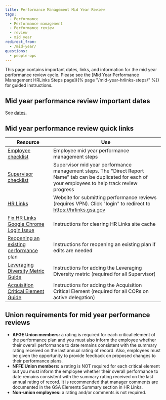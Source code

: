 ```yaml
---
title: Performance Management Mid Year Review
tags:
  - Performance
  - Performance management
  - Performance review
  - review
  - mid year
redirect_from:
  - /mid-year/
questions:
  - people-ops
---
```


This page contains important dates, links, and information for the mid year
performance review cycle. Please see the [Mid Year Performance Management
HRLinks Steps page]({% page "/mid-year-hrlinks-steps/" %}) for guided
instructions.

## Mid year performance review important dates

See [dates](../dates/#mid-year-performance-review-important-dates).

## Mid year performance review quick links

| Resource                                                                                                                                   | Use                                                                                                                                                       |
| ------------------------------------------------------------------------------------------------------------------------------------------ | --------------------------------------------------------------------------------------------------------------------------------------------------------- |
| [Employee checklist](https://docs.google.com/spreadsheets/d/1ENBLAFa2Chkdd5-31xl4oA5Wk5bbtJtsJNWv9WGeLYU/edit#gid=48334538)                | Employee mid year performance management steps                                                                                                            |
| [Supervisor checklist](https://docs.google.com/spreadsheets/d/1PaEV7xoTc3Y-STpp6z4iqaSVf-QY8-Cmn-ciSS9qhKo/edit#gid=884911250)             | Supervisor mid year performance management steps. The "Direct Report Name" tab can be duplicated for each of your employees to help track review progress |
| [HR Links](https://corporateapps.gsa.gov/hr-links/)                                                                                        | Website for submitting performance reviews (requires VPN). Click "login" to redirect to <https://hrlinks.gsa.gov>                                                   |
| [Fix HR Links Google Chrome Login Issue](https://docs.google.com/document/d/13j6e8bAVSWFSNNkqmU2hMfwXOCBsi49d_2EqvL3aKXE/edit?usp=sharing) | Instructions for clearing HR Links site cache                                                                                                             |
| [Reopening an existing performance plan](https://docs.google.com/document/d/1zwMty7CRShtfsZuMOPheG18B9Vb1hZw1WrgvCNE1gRc/edit?usp=sharing) | Instructions for reopening an existing plan if edits are needed                                                                                      |
| [Leveraging Diversity Metric Guide](https://docs.google.com/document/d/1LPe6rKUze_tA3OfHhRLUfLSQtY4m8d4J3k4OZq2oFcY/edit?usp=sharing)      | Instructions for adding the Leveraging Diversity metric (required for all Supervisor)                                                                     |
| [Acquisition Critical Element Guide](https://drive.google.com/file/d/1hOu4GtwpjCAUXenXNE7Vit3O3ldDYSRb/view)                               | Instructions for adding the Acquisition Critical Element (required for all CORs on active delegation)                                                     |

## Union requirements for mid year performance reviews

- **AFGE Union members:** a rating is required for each critical element of the
  performance plan and you must also inform the employee whether their overall
  performance to date remains consistent with the summary rating received on the
  last annual rating of record. Also, employees must be given the opportunity to provide feedback on proposed changes to their performance plans.
- **NFFE Union members:** a rating is NOT required for each critical element but
  you must inform the employee whether their overall performance to date
  remains consistent with the summary rating received on the last annual rating
  of record. It is recommended that manager comments are documented in the GSA
  Elements Summary section in HR Links.
- **Non-union employees:** a rating and/or comments is not required.
